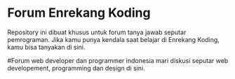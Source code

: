 # Forum Enrekang Koding
Repository ini dibuat khusus untuk forum tanya jawab seputar pemrograman. Jika kamu punya kendala saat belajar di Enrekang Koding, kamu bisa tanyakan di sini.

#Forum web developer dan programmer indonesia
mari diskusi seputar web developement, programming dan design di sini.
